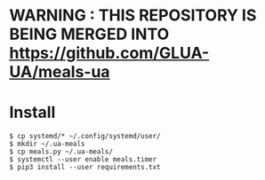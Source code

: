 # __WARNING__ : THIS REPOSITORY IS BEING MERGED INTO https://github.com/GLUA-UA/meals-ua 

# Install
```shell
$ cp systemd/* ~/.config/systemd/user/
$ mkdir ~/.ua-meals
$ cp meals.py ~/.ua-meals/
$ systemctl --user enable meals.timer
$ pip3 install --user requirements.txt 
```
